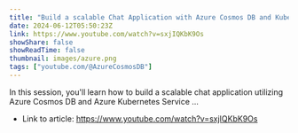 ```yaml
---
title: "Build a scalable Chat Application with Azure Cosmos DB and Kubernetes Service"
date: 2024-06-12T05:50:23Z
link: https://www.youtube.com/watch?v=sxjIQKbK9Os
showShare: false
showReadTime: false
thumbnail: images/azure.png
tags: ["youtube.com/@AzureCosmosDB"]
---
```

In this session, you'll learn how to build a scalable chat application utilizing Azure Cosmos DB and Azure Kubernetes Service ...

- Link to article: https://www.youtube.com/watch?v=sxjIQKbK9Os